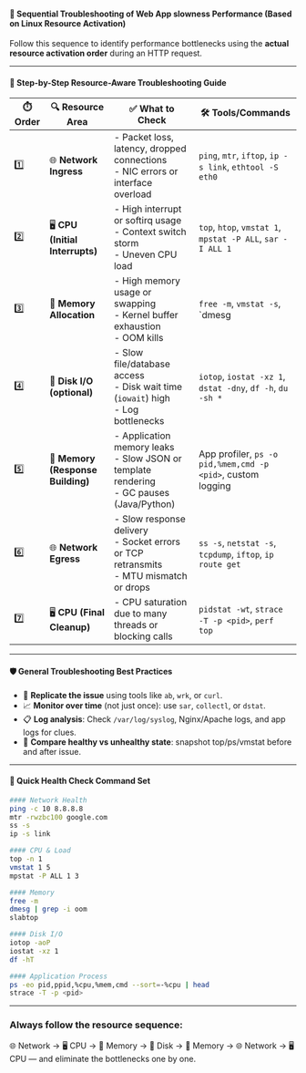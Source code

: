 

#### 🧪 Sequential Troubleshooting of Web App slowness Performance (Based on Linux Resource Activation)

Follow this sequence to identify performance bottlenecks using the **actual resource activation order** during an HTTP request.

---

#### 🧭 Step-by-Step Resource-Aware Troubleshooting Guide

| ⏱️ Order | 🔍 Resource Area | ✅ What to Check | 🛠️ Tools/Commands |
|----------|------------------|------------------|-------------------|
| 1️⃣ | 🌐 **Network Ingress** | - Packet loss, latency, dropped connections<br> - NIC errors or interface overload | `ping`, `mtr`, `iftop`, `ip -s link`, `ethtool -S eth0` |
| 2️⃣ | 🖥️ **CPU (Initial Interrupts)** | - High interrupt or softirq usage<br> - Context switch storm<br> - Uneven CPU load | `top`, `htop`, `vmstat 1`, `mpstat -P ALL`, `sar -I ALL 1` |
| 3️⃣ | 💾 **Memory Allocation** | - High memory usage or swapping<br> - Kernel buffer exhaustion<br> - OOM kills | `free -m`, `vmstat -s`, `dmesg | grep -i oom`, `slabtop`, `smem` |
| 4️⃣ | 💽 **Disk I/O (optional)** | - Slow file/database access<br> - Disk wait time (`iowait`) high<br> - Log bottlenecks | `iotop`, `iostat -xz 1`, `dstat -dny`, `df -h`, `du -sh *` |
| 5️⃣ | 💾 **Memory (Response Building)** | - Application memory leaks<br> - Slow JSON or template rendering<br> - GC pauses (Java/Python) | App profiler, `ps -o pid,%mem,cmd -p <pid>`, custom logging |
| 6️⃣ | 🌐 **Network Egress** | - Slow response delivery<br> - Socket errors or TCP retransmits<br> - MTU mismatch or drops | `ss -s`, `netstat -s`, `tcpdump`, `iftop`, `ip route get` |
| 7️⃣ | 🖥️ **CPU (Final Cleanup)** | - CPU saturation due to many threads or blocking calls | `pidstat -wt`, `strace -T -p <pid>`, `perf top` |

---

#### 🛡️ General Troubleshooting Best Practices

- 📌 **Replicate the issue** using tools like `ab`, `wrk`, or `curl`.
- 📈 **Monitor over time** (not just once): use `sar`, `collectl`, or `dstat`.
- 📋 **Log analysis**: Check `/var/log/syslog`, Nginx/Apache logs, and app logs for clues.
- 🧠 **Compare healthy vs unhealthy state**: snapshot top/ps/vmstat before and after issue.

---

#### 🚦 Quick Health Check Command Set

```bash
#### Network Health
ping -c 10 8.8.8.8
mtr -rwzbc100 google.com
ss -s
ip -s link

#### CPU & Load
top -n 1
vmstat 1 5
mpstat -P ALL 1 3

#### Memory
free -m
dmesg | grep -i oom
slabtop

#### Disk I/O
iotop -aoP
iostat -xz 1
df -hT

#### Application Process
ps -eo pid,ppid,%cpu,%mem,cmd --sort=-%cpu | head
strace -T -p <pid>

```
---

### Always follow the resource sequence: 

🌐 Network → 🖥️ CPU → 💾 Memory → 💽 Disk → 💾 Memory → 🌐 Network → 🖥️ CPU — and eliminate the bottlenecks one by one.
